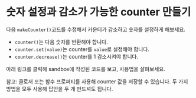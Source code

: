 # 숫자 설정과 감소가 가능한 counter 만들기

다음 `makeCounter()`코드를 수정해서 카운터가 감소하고 숫자를 설정하게 해보세요.

- `counter()`는 다음 숫자를 반환해야 합니다.
- `counter.set(value)`는 counter를 `value`로 설정해야 합니다.
- `counter.decrease()`는 counter를 1 감소시켜야 합니다.

아래 링크를 클릭해 sandbox에 작성된 코드를 보고, 사용법을 살펴보세요.

참고: 클로저 또는 함수 프로퍼티를 사용해 counter 값을 저장할 수 있습니다. 두 가지 방법을 모두 사용해 답안을 두 개 만드셔도 됩니다.
